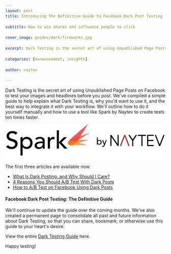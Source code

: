 ```yaml
---
layout: post
title: Introducing The Definitive Guide to Facebook Dark Post Testing

subtitle: How to win shares and influence people to click

cover_image: guides/dark/fireworks.jpg

excerpt: Dark Testing is the secret art of using Unpublished Page Posts on Facebook to test your images and headlines before you post.

categories: [announcement, insights]

author: naytev

---
```


Dark Testing is the secret art of using Unpublished Page Posts on Facebook to test your images and headlines before you post. We've compiled a simple guide to help explain what Dark Testing is, why you'd want to use it, and the best way to integrate it with your workflow. We'll outline how to do it yourself manually and how to use a tool like Spark by Naytev to create tests ten times faster. 

<div class="full zoomable"><img src="/images/guides/dark/spark.png"></div>

The first three articles are available now:

<ul>
	<li>
		<a href="/what-and-why-is-dark-post-testing/" target="_blank">What Is Dark Posting, and Why Should I Care?</a>
	</li>
	<li>
		<a href="/reasons-you-should-run-dark-post-tests/" target="_blank">4 Reasons You Should A/B Test With Dark Posts</a>
	</li>
	<li>
		<a href="/dark-test-recipe/" target="_blank">How to A/B Test on Facebook Using Dark Posts</a>
	</li>
</ul>

#### Facebook Dark Post Testing: The Definitive Guide

We'll continue to update the guide over the coming months. We've also created a permanent page to consolidate all past and future information about Dark Testing, so that you can share, bookmark, or otherwise use this guide to your heart's desire:

View the entire <a href="/dark-post-testing-guide" target="_blank">Dark Testing Guide</a> here.

Happy testing!

